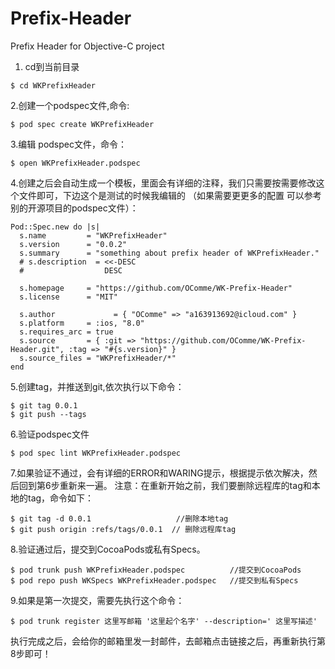 # Prefix-Header
Prefix Header for Objective-C project

1. cd到当前目录

```
$ cd WKPrefixHeader
```

2.创建一个podspec文件,命令:

```
$ pod spec create WKPrefixHeader
```

3.编辑 podspec文件，命令：

```
$ open WKPrefixHeader.podspec
```

4.创建之后会自动生成一个模板，里面会有详细的注释，我们只需要按需要修改这个文件即可，下边这个是测试的时候我编辑的 （如果需要更更多的配置 可以参考别的开源项目的podspec文件）：

```
Pod::Spec.new do |s|
  s.name         = "WKPrefixHeader"
  s.version      = "0.0.2"
  s.summary      = "something about prefix header of WKPrefixHeader."
  # s.description  = <<-DESC
  #                  DESC

  s.homepage     = "https://github.com/OComme/WK-Prefix-Header"
  s.license      = "MIT"

  s.author             = { "OComme" => "a163913692@icloud.com" }
  s.platform     = :ios, "8.0"
  s.requires_arc = true
  s.source       = { :git => "https://github.com/OComme/WK-Prefix-Header.git", :tag => "#{s.version}" }
  s.source_files = "WKPrefixHeader/*"
end
```
5.创建tag，并推送到git,依次执行以下命令：
```
$ git tag 0.0.1
$ git push --tags
```

6.验证podspec文件 
```
$ pod spec lint WKPrefixHeader.podspec
```

7.如果验证不通过，会有详细的ERROR和WARING提示，根据提示依次解决，然后回到第6步重新来一遍。
注意：在重新开始之前，我们要删除远程库的tag和本地的tag，命令如下：
```
$ git tag -d 0.0.1                   //删除本地tag
$ git push origin :refs/tags/0.0.1  // 删除远程库tag
```

8.验证通过后，提交到CocoaPods或私有Specs。
```
$ pod trunk push WKPrefixHeader.podspec          //提交到CocoaPods
$ pod repo push WKSpecs WKPrefixHeader.podspec   //提交到私有Specs
```
9.如果是第一次提交，需要先执行这个命令：
```
$ pod trunk register 这里写邮箱 '这里起个名字' --description=' 这里写描述'
```
执行完成之后，会给你的邮箱里发一封邮件，去邮箱点击链接之后，再重新执行第8步即可！

